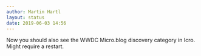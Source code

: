 ```yaml
---
author: Martin Hartl
layout: status
date: 2019-06-03 14:56
---
```

Now you should also see the WWDC Micro.blog discovery category in Icro. Might require a restart.